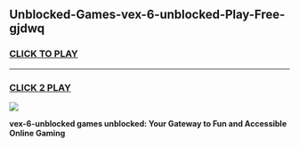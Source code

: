 
## Unblocked-Games-vex-6-unblocked-Play-Free-gjdwq
<h3>
<a href="https://premium76.site?title=vex-6-unblocked&ref=17A">CLICK TO PLAY</a></h3>
<hr>

<h3>
<a href="https://premium76.site?title=vex-6-unblocked&ref=17A">CLICK 2 PLAY</a>
  
</h3>

<a href="https://premium76.site?title=vex-6-unblocked&ref=17A"><img src="https://clearcache.store/games.png"></a>


**vex-6-unblocked games unblocked: Your Gateway to Fun and Accessible Online Gaming**
